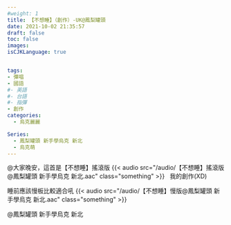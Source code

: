 ```yaml
---
#weight: 1
title: 【不想睡】（創作）-UK@鳳梨罐頭
date: 2021-10-02 21:35:57
draft: false
toc: false
images:
isCJKLanguage: true


tags:
- 彈唱
- 國語
#- 英語
#- 台語
#- 指彈
- 創作
categories:
  - 烏克麗麗

Series:
  - 鳳梨罐頭 新手學烏克 新北
  - 烏克萌
---
```



@大家晚安，這首是【不想睡】搖滾版
{{< audio src="/audio/【不想睡】搖滾版@鳳梨罐頭 新手學烏克 新北.aac" class="something" >}}
&nbsp;
我的創作(XD)  


睡前應該慢板比較適合吼
{{< audio src="/audio/【不想睡】慢版@鳳梨罐頭 新手學烏克 新北.aac" class="something" >}}
&nbsp;

 @鳳梨罐頭 新手學烏克 新北
